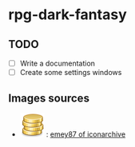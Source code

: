 # rpg-dark-fantasy

## TODO
- [ ] Write a documentation
- [ ] Create some settings windows

## Images sources

* ![piece.png](images/piece.png) : [emey87 of iconarchive](http://www.iconarchive.com/artist/emey87.html)
